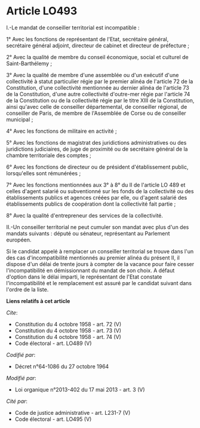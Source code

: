 # Article LO493

I.-Le mandat de conseiller territorial est incompatible : 

1° Avec les fonctions de représentant de l'Etat, secrétaire général, secrétaire général adjoint, directeur de cabinet et
directeur de préfecture ; 

2° Avec la qualité de membre du conseil économique, social et culturel de Saint-Barthélemy ; 

3° Avec la qualité de membre d'une assemblée ou d'un exécutif d'une collectivité à statut particulier régie par le premier
alinéa de l'article 72 de la Constitution, d'une collectivité mentionnée au dernier alinéa de l'article 73 de la
Constitution, d'une autre collectivité d'outre-mer régie par l'article 74 de la Constitution ou de la collectivité régie par
le titre XIII de la Constitution, ainsi qu'avec celle de conseiller départemental, de conseiller régional, de conseiller de
Paris, de membre de l'Assemblée de Corse ou de conseiller municipal ; 

4° Avec les fonctions de militaire en activité ; 

5° Avec les fonctions de magistrat des juridictions administratives ou des juridictions judiciaires, de juge de proximité ou
de secrétaire général de la chambre territoriale des comptes ; 

6° Avec les fonctions de directeur ou de président d'établissement public, lorsqu'elles sont rémunérées ; 

7° Avec les fonctions mentionnées aux 3° à 8° du II de l'article LO 489 et celles d'agent salarié ou subventionné sur les
fonds de la collectivité ou des établissements publics et agences créées par elle, ou d'agent salarié des établissements
publics de coopération dont la collectivité fait partie ; 

8° Avec la qualité d'entrepreneur des services de la collectivité. 

II.-Un conseiller territorial ne peut cumuler son mandat avec plus d'un des mandats suivants : député ou sénateur,
représentant au Parlement européen. 

Si le candidat appelé à remplacer un conseiller territorial se trouve dans l'un des cas d'incompatibilité mentionnés au
premier alinéa du présent II, il dispose d'un délai de trente jours à compter de la vacance pour faire cesser
l'incompatibilité en démissionnant du mandat de son choix. A défaut d'option dans le délai imparti, le représentant de l'Etat
constate l'incompatibilité et le remplacement est assuré par le candidat suivant dans l'ordre de la liste.

**Liens relatifs à cet article**

_Cite_:

  - Constitution du 4 octobre 1958 - art. 72 (V)
  - Constitution du 4 octobre 1958 - art. 73 (V)
  - Constitution du 4 octobre 1958 - art. 74 (V)
  - Code électoral - art. LO489 (V)

_Codifié par_:

  - Décret n°64-1086 du 27 octobre 1964

_Modifié par_:

  - Loi organique n°2013-402 du 17 mai 2013 - art. 3 (V)

_Cité par_:

  - Code de justice administrative - art. L231-7 (V)
  - Code électoral - art. LO495 (V)
